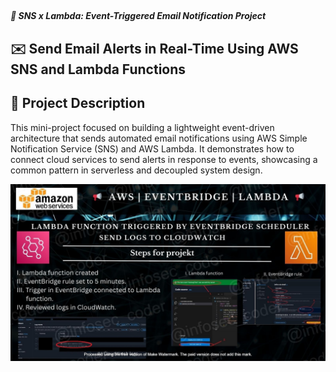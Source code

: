 ## <h5> 📢 SNS x Lambda: Event-Triggered Email Notification Project </h5>

## ✉️ Send Email Alerts in Real-Time Using AWS SNS and Lambda Functions

## 📌 Project Description
This mini-project focused on building a lightweight event-driven architecture that sends automated email notifications using AWS Simple Notification Service (SNS) and AWS Lambda. It demonstrates how to connect cloud services to send alerts in response to events, showcasing a common pattern in serverless and decoupled system design.

![Alt Text](EventBridge_Lambda_lc_WATERMARKED.jpg)



